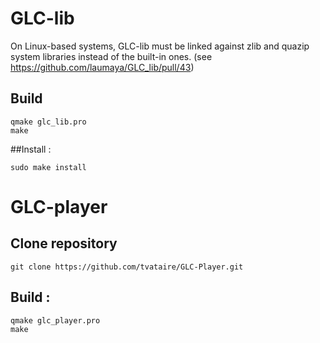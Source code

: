 # GLC-lib
On Linux-based systems, GLC-lib must be linked against zlib and quazip system libraries instead of the built-in ones. (see https://github.com/laumaya/GLC_lib/pull/43)

## Build
```
qmake glc_lib.pro
make
```

##Install :
```
sudo make install
```

# GLC-player

## Clone repository
```
git clone https://github.com/tvataire/GLC-Player.git
```

## Build :
```
qmake glc_player.pro
make
```
